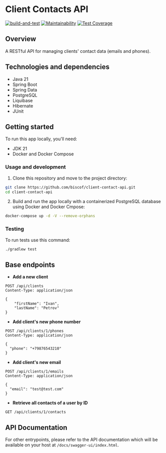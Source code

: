 # Client Contacts API

[![build-and-test](https://github.com/biscof/client-contact-api/actions/workflows/build-and-test.yml/badge.svg)](https://github.com/biscof/client-contact-api/actions/workflows/build-and-test.yml)
[![Maintainability](https://api.codeclimate.com/v1/badges/2206441820c281e53b08/maintainability)](https://codeclimate.com/github/biscof/client-contact-api/maintainability)
[![Test Coverage](https://api.codeclimate.com/v1/badges/2206441820c281e53b08/test_coverage)](https://codeclimate.com/github/biscof/client-contact-api/test_coverage)

## Overview

A RESTful API for managing clients' contact data (emails and phones).


## Technologies and dependencies

- Java 21
- Spring Boot
- Spring Data
- PostgreSQL
- Liquibase
- Hibernate
- JUnit


## Getting started

To run this app locally, you'll need:

- JDK 21
- Docker and Docker Compose

### Usage and development

1. Clone this repository and move to the project directory:

```bash
git clone https://github.com/biscof/client-contact-api.git
cd client-contact-api
```

2. Build and run the app locally with a containerized PostgreSQL database using Docker and Docker Cmpose:

```bash
docker-compose up -d -V --remove-orphans
```

### Testing

To run tests use this command:

```bash
./gradlew test
```


## Base endpoints

- **Add a new client**

```http
POST /api/clients
Content-Type: application/json

{
    "firstName": "Ivan",
    "lastName": "Petrov"
}
```

- **Add client's new phone number**

```http
POST /api/clients/1/phones
Content-Type: application/json

{
  "phone": "+79876543210"
}
```

- **Add client's new email**

```http
POST /api/clients/1/emails
Content-Type: application/json

{
  "email": "test@test.com"
}
```

- **Retrieve all contacts of a user by ID**

```http
GET /api/clients/1/contacts
```

## API Documentation

For other entrypoints, please refer to the API documentation which will be available on your host at `/docs/swagger-ui/index.html`.



